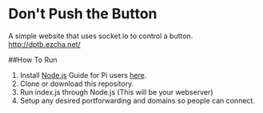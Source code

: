 # Don't Push the Button

A simple website that uses socket.io to control a button.
http://dptb.ezcha.net/

##How To Run
1. Install [Node.js](https://nodejs.org/en/) Guide for Pi users [here](http://joshondesign.com/2013/10/23/noderpi).
2. Clone or download this repository.
3. Run index.js through Node.js (This will be your webserver)
4. Setup any desired portforwarding and domains so people can connect.
